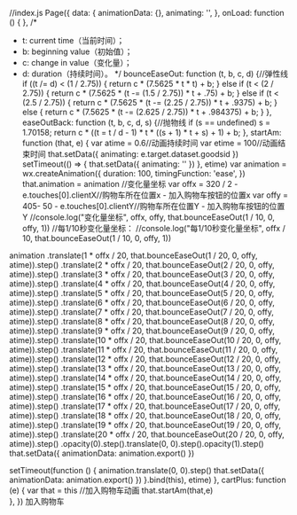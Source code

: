 //index.js
Page({
data: {
  animationData: {},
  animating: '',
},
onLoad: function () {
},
/*
 * t: current time（当前时间）；
 * b: beginning value（初始值）；
 * c: change in value（变化量）；
 * d: duration（持续时间）。
 */
bounceEaseOut: function (t, b, c, d) {//弹性线
  if ((t /= d) < (1 / 2.75)) {
    return c * (7.5625 * t * t) + b;
  } else if (t < (2 / 2.75)) {
    return c * (7.5625 * (t -= (1.5 / 2.75)) * t + .75) + b;
  } else if (t < (2.5 / 2.75)) {
    return c * (7.5625 * (t -= (2.25 / 2.75)) * t + .9375) + b;
  } else {
    return c * (7.5625 * (t -= (2.625 / 2.75)) * t + .984375) + b;
  }
},
easeOutBack: function (t, b, c, d, s) {//抛物线
  if (s == undefined) s = 1.70158;
  return c * ((t = t / d - 1) * t * ((s + 1) * t + s) + 1) + b;
},
startAm: function (that, e) {
  var atime = 0.6//动画持续时间
  var etime = 100//动画结束时间
  that.setData({
    animating: e.target.dataset.goodsid
  })
  setTimeout(() => {
    that.setData({
      animating: ''
    })
  }, etime)
  var animation = wx.createAnimation({
    duration: 100,
    timingFunction: 'ease',
  })
  that.animation = animation
  //变化量坐标
  var offx = 320 / 2 - e.touches[0].clientX//购物车所在位置x - 加入购物车按钮的位置x
  var offy = 405- 50 - e.touches[0].clientY//购物车所在位置Y - 加入购物车按钮的位置Y
  //console.log("变化量坐标", offx, offy, that.bounceEaseOut(1 / 10, 0, offy, 1))
  //每1/10秒变化量坐标：
  //console.log("每1/10秒变化量坐标", offx / 10, that.bounceEaseOut(1 / 10, 0, offy, 1))
 
  animation
    .translate(1 * offx / 20, that.bounceEaseOut(1 / 20, 0, offy, atime)).step()
    .translate(2 * offx / 20, that.bounceEaseOut(2 / 20, 0, offy, atime)).step()
    .translate(3 * offx / 20, that.bounceEaseOut(3 / 20, 0, offy, atime)).step()
    .translate(4 * offx / 20, that.bounceEaseOut(4 / 20, 0, offy, atime)).step()
    .translate(5 * offx / 20, that.bounceEaseOut(5 / 20, 0, offy, atime)).step()
    .translate(6 * offx / 20, that.bounceEaseOut(6 / 20, 0, offy, atime)).step()
    .translate(7 * offx / 20, that.bounceEaseOut(7 / 20, 0, offy, atime)).step()
    .translate(8 * offx / 20, that.bounceEaseOut(8 / 20, 0, offy, atime)).step()
    .translate(9 * offx / 20, that.bounceEaseOut(9 / 20, 0, offy, atime)).step()
    .translate(10 * offx / 20, that.bounceEaseOut(10 / 20, 0, offy, atime)).step()
    .translate(11 * offx / 20, that.bounceEaseOut(11 / 20, 0, offy, atime)).step()
    .translate(12 * offx / 20, that.bounceEaseOut(12 / 20, 0, offy, atime)).step()
    .translate(13 * offx / 20, that.bounceEaseOut(13 / 20, 0, offy, atime)).step()
    .translate(14 * offx / 20, that.bounceEaseOut(14 / 20, 0, offy, atime)).step()
    .translate(15 * offx / 20, that.bounceEaseOut(15 / 20, 0, offy, atime)).step()
    .translate(16 * offx / 20, that.bounceEaseOut(16 / 20, 0, offy, atime)).step()
    .translate(17 * offx / 20, that.bounceEaseOut(17 / 20, 0, offy, atime)).step()
    .translate(18 * offx / 20, that.bounceEaseOut(18 / 20, 0, offy, atime)).step()
    .translate(19 * offx / 20, that.bounceEaseOut(19 / 20, 0, offy, atime)).step()
    .translate(20 * offx / 20, that.bounceEaseOut(20 / 20, 0, offy, atime)).step()
    .opacity(0).step().translate(0, 0).step().opacity(1).step()
  that.setData({
    animationData: animation.export()
  })

  setTimeout(function () {
    animation.translate(0, 0).step()
    that.setData({
      animationData: animation.export()
    })
  }.bind(this), etime)
},
cartPlus: function (e) {
  var that = this
    //加入购物车动画
  that.startAm(that,e)    
},
})
<view data-goodsId='' bindtap="cartPlus" animation='{{animating==im.goodsIdStr?animationData:""}}'>加入购物车</view >
